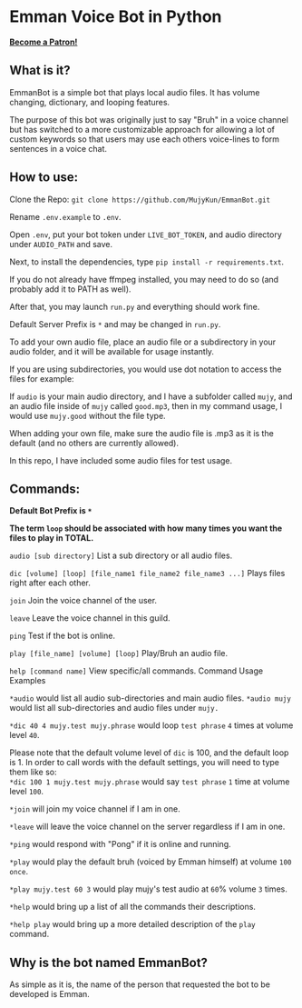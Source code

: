 # Emman Voice Bot in Python

**[Become a Patron!](https://www.patreon.com/bePatron?u=38971435)**

## What is it?
EmmanBot is a simple bot that plays local audio files. It has volume changing, dictionary, and looping features. 

The purpose of this bot was originally just to say "Bruh" in a voice channel but has switched to a more customizable 
approach for allowing a lot of custom keywords so that users may use each others voice-lines to form sentences 
in a voice chat.

## How to use:

Clone the Repo: ``git clone https://github.com/MujyKun/EmmanBot.git``  

Rename `.env.example` to `.env`.  

Open `.env`, put your bot token under `LIVE_BOT_TOKEN`, and audio directory under `AUDIO_PATH` and save.  

Next, to install the dependencies, type `pip install -r requirements.txt`.  

If you do not already have ffmpeg installed, you may need to do so (and probably add it to PATH as well).

After that, you may launch `run.py` and everything should work fine.  

Default Server Prefix is `*` and may be changed in `run.py`.

To add your own audio file, place an audio file or a subdirectory in your audio folder, and it will be available 
for usage instantly. 

If you are using subdirectories, you would use dot notation to access the files for example:

If `audio` is your main audio directory, and I have a subfolder called `mujy`, and an audio file inside of `mujy` called 
`good.mp3`, then in my command usage, I would use `mujy.good` without the file type. 

When adding your own file, make sure the audio file is .mp3 as it is the default (and no others are currently allowed).

In this repo, I have included some audio files for test usage.  

## Commands:

**Default Bot Prefix is `*`**

**The term `loop` should be associated with how many times you want the files to play in TOTAL.**

`audio [sub directory]` List a sub directory or all audio files.

`dic [volume] [loop] [file_name1 file_name2 file_name3 ...]`  Plays files right after each other.

`join`  Join the voice channel of the user.

`leave` Leave the voice channel in this guild.

`ping`  Test if the bot is online.

`play [file_name] [volume] [loop]`  Play/Bruh an audio file.

`help [command name]`  View specific/all commands. 
Command Usage Examples

`*audio` would list all audio sub-directories and main audio files.
`*audio mujy` would list all sub-directories and audio files under `mujy.`

`*dic 40 4 mujy.test mujy.phrase` would loop `test phrase` `4` times at volume level `40`.

Please note that the default volume level of `dic` is 100, and the default loop is 1. In order to call words with
the default settings, you will need to type them like so:  
`*dic 100 1 mujy.test mujy.phrase` would say `test phrase` `1` time at volume level `100`.

`*join` will join my voice channel if I am in one.

`*leave` will leave the voice channel on the server regardless if I am in one.

`*ping` would respond with "Pong" if it is online and running.

`*play` would play the default bruh (voiced by Emman himself) at volume `100` `once`.

`*play mujy.test 60 3` would play mujy's test audio at `60`% volume `3` times.

`*help` would bring up a list of all the commands their descriptions.

`*help play` would bring up a more detailed description of the `play` command.   

## Why is the bot named EmmanBot?
As simple as it is, the name of the person that requested the bot to be developed is Emman.
